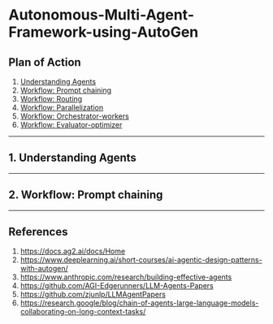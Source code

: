 # Autonomous-Multi-Agent-Framework-using-AutoGen

## Plan of Action
1. [Understanding Agents](#understanding-agents)
2. [Workflow: Prompt chaining](#workflow-prompt-chaining)
3. [Workflow: Routing](#workflow-routing)
4. [Workflow: Parallelization](#workflow-parallelization)
5. [Workflow: Orchestrator-workers](#workflow-orchestrator-workers)
6. [Workflow: Evaluator-optimizer](#workflow-evaluator-optimizer)

--------

<a name="understanding-agents"></a>
## 1. Understanding Agents

-------------

<a name="workflow-prompt-chaining"></a>
## 2. Workflow: Prompt chaining

-------------




## References
1. https://docs.ag2.ai/docs/Home
2. https://www.deeplearning.ai/short-courses/ai-agentic-design-patterns-with-autogen/
3. https://www.anthropic.com/research/building-effective-agents
4. https://github.com/AGI-Edgerunners/LLM-Agents-Papers
5. https://github.com/zjunlp/LLMAgentPapers
6. https://research.google/blog/chain-of-agents-large-language-models-collaborating-on-long-context-tasks/

